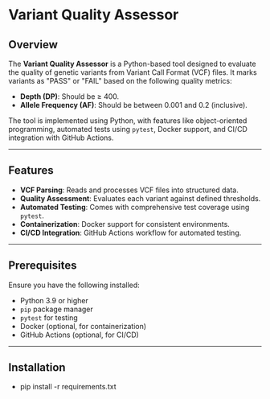 # Variant Quality Assessor

## Overview

The **Variant Quality Assessor** is a Python-based tool designed to evaluate the quality of genetic variants from Variant Call Format (VCF) files. It marks variants as "PASS" or "FAIL" based on the following quality metrics:
- **Depth (DP)**: Should be ≥ 400.
- **Allele Frequency (AF)**: Should be between 0.001 and 0.2 (inclusive).

The tool is implemented using Python, with features like object-oriented programming, automated tests using `pytest`, Docker support, and CI/CD integration with GitHub Actions.

---

## Features

- **VCF Parsing**: Reads and processes VCF files into structured data.
- **Quality Assessment**: Evaluates each variant against defined thresholds.
- **Automated Testing**: Comes with comprehensive test coverage using `pytest`.
- **Containerization**: Docker support for consistent environments.
- **CI/CD Integration**: GitHub Actions workflow for automated testing.

---

## Prerequisites

Ensure you have the following installed:

- Python 3.9 or higher
- `pip` package manager
- `pytest` for testing
- Docker (optional, for containerization)
- GitHub Actions (optional, for CI/CD)

---

## Installation
- pip install -r requirements.txt



